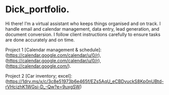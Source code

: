# Dick_portfolio.
Hi there! I’m a virtual assistant who keeps things organised and on track. I handle email and calendar management, data entry, lead generation, and document conversion. I follow client instructions carefully to ensure tasks are done accurately and on time.

Project 1 [Calendar management & schedule]: (https://calendar.google.com/calendar/u/0/r), (https://calendar.google.com/calendar/u/0/r), (https://calendar.google.com/).

Project 2 [Car inventory; excel]: (https://1drv.ms/x/c/3c8e51973b6e465f/EZs5AqU_eCBDvuckS8Kp0nUBtd-rVHcjzhK1WGsi-D_-Qw?e=9uxgSW)
